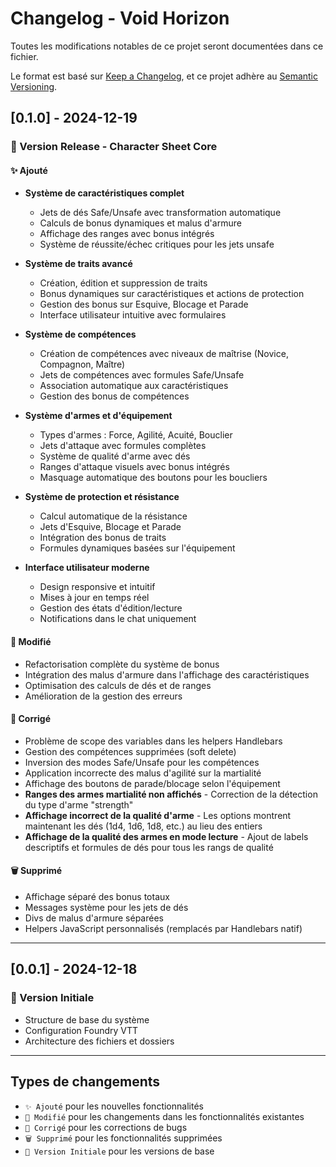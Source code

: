 # Changelog - Void Horizon

Toutes les modifications notables de ce projet seront documentées dans ce fichier.

Le format est basé sur [Keep a Changelog](https://keepachangelog.com/fr/1.0.0/),
et ce projet adhère au [Semantic Versioning](https://semver.org/spec/v2.0.0.html).

## [0.1.0] - 2024-12-19

### 🎉 Version Release - Character Sheet Core

#### ✨ Ajouté
- **Système de caractéristiques complet**
  - Jets de dés Safe/Unsafe avec transformation automatique
  - Calculs de bonus dynamiques et malus d'armure
  - Affichage des ranges avec bonus intégrés
  - Système de réussite/échec critiques pour les jets unsafe

- **Système de traits avancé**
  - Création, édition et suppression de traits
  - Bonus dynamiques sur caractéristiques et actions de protection
  - Gestion des bonus sur Esquive, Blocage et Parade
  - Interface utilisateur intuitive avec formulaires

- **Système de compétences**
  - Création de compétences avec niveaux de maîtrise (Novice, Compagnon, Maître)
  - Jets de compétences avec formules Safe/Unsafe
  - Association automatique aux caractéristiques
  - Gestion des bonus de compétences

- **Système d'armes et d'équipement**
  - Types d'armes : Force, Agilité, Acuité, Bouclier
  - Jets d'attaque avec formules complètes
  - Système de qualité d'arme avec dés
  - Ranges d'attaque visuels avec bonus intégrés
  - Masquage automatique des boutons pour les boucliers

- **Système de protection et résistance**
  - Calcul automatique de la résistance
  - Jets d'Esquive, Blocage et Parade
  - Intégration des bonus de traits
  - Formules dynamiques basées sur l'équipement

- **Interface utilisateur moderne**
  - Design responsive et intuitif
  - Mises à jour en temps réel
  - Gestion des états d'édition/lecture
  - Notifications dans le chat uniquement

#### 🔧 Modifié
- Refactorisation complète du système de bonus
- Intégration des malus d'armure dans l'affichage des caractéristiques
- Optimisation des calculs de dés et de ranges
- Amélioration de la gestion des erreurs

#### 🐛 Corrigé
- Problème de scope des variables dans les helpers Handlebars
- Gestion des compétences supprimées (soft delete)
- Inversion des modes Safe/Unsafe pour les compétences
- Application incorrecte des malus d'agilité sur la martialité
- Affichage des boutons de parade/blocage selon l'équipement
- **Ranges des armes martialité non affichés** - Correction de la détection du type d'arme "strength"
- **Affichage incorrect de la qualité d'arme** - Les options montrent maintenant les dés (1d4, 1d6, 1d8, etc.) au lieu des entiers
- **Affichage de la qualité des armes en mode lecture** - Ajout de labels descriptifs et formules de dés pour tous les rangs de qualité

#### 🗑️ Supprimé
- Affichage séparé des bonus totaux
- Messages système pour les jets de dés
- Divs de malus d'armure séparées
- Helpers JavaScript personnalisés (remplacés par Handlebars natif)

---

## [0.0.1] - 2024-12-18

### 🚀 Version Initiale
- Structure de base du système
- Configuration Foundry VTT
- Architecture des fichiers et dossiers

---

## Types de changements

- `✨ Ajouté` pour les nouvelles fonctionnalités
- `🔧 Modifié` pour les changements dans les fonctionnalités existantes
- `🐛 Corrigé` pour les corrections de bugs
- `🗑️ Supprimé` pour les fonctionnalités supprimées
- `🚀 Version Initiale` pour les versions de base
